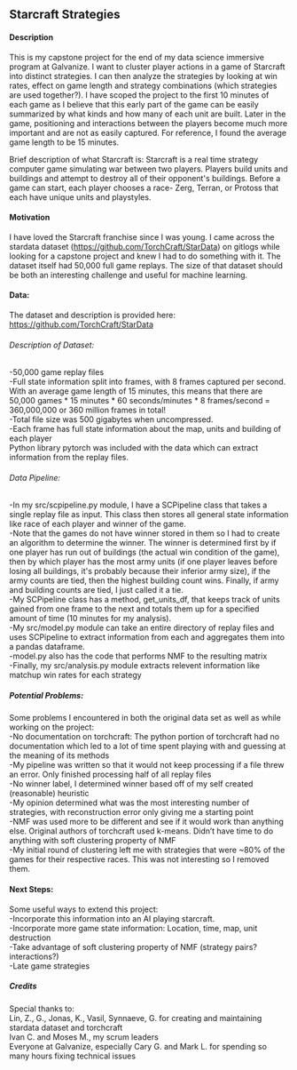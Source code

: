 ## Starcraft Strategies


#### Description

This is my capstone project for the end of my data science immersive program at Galvanize. I want to cluster player actions in a game of Starcraft into distinct strategies. I can then analyze the strategies by looking at win rates, effect on game length and strategy combinations (which strategies are used together?). I have scoped the project to the first 10 minutes of each game as I believe that this early part of the game can be easily summarized by what kinds and how many of each unit are built. Later in the game, positioning and interactions between the players become much more important and are not as easily captured. For reference, I found the average game length to be 15 minutes.

Brief description of what Starcraft is:
Starcraft is a real time strategy computer game simulating war between two players. Players build units and buildings and attempt to destroy all of their opponent's buildings. Before a game can start, each player chooses a race- Zerg, Terran, or Protoss that each have unique units and playstyles.


#### Motivation
I have loved the Starcraft franchise since I was young. I came across the stardata dataset (https://github.com/TorchCraft/StarData) on gitlogs while looking for a capstone project and knew I had to do something with it. The dataset itself had 50,000 full game replays. The size of that dataset should be both an interesting challenge and useful for machine learning.

#### Data:
The dataset and description is provided here:
https://github.com/TorchCraft/StarData

###### Description of Dataset:
-50,000 game replay files  
-Full state information split into frames, with 8 frames captured per second. With an average game length of 15 minutes, this means that there are 50,000 games * 15 minutes * 60 seconds/minutes * 8 frames/second = 360,000,000 or 360 million frames in total!  
-Total file size was 500 gigabytes when uncompressed.  
-Each frame has full state information about the map, units and building of each player  
Python library pytorch was included with the data which can extract information from the replay files.  

###### Data Pipeline:
-In my src/scpipeline.py module, I have a SCPipeline class that takes a single replay file as input. This class then stores all general state information like race of each player and winner of the game.  
-Note that the games do not have winner stored in them so I had to create an algorithm to determine the winner. The winner is determined first by if one player has run out of buildings (the actual win condition of the game), then by which player has the most army units (if one player leaves before losing all buildings, it's probably because their inferior army size), if the army counts are tied, then the highest building count wins. Finally, if army and building counts are tied, I just called it a tie.  
-My SCPipeline class has a method, get_units_df, that keeps track of units gained from one frame to the next and totals them up for a specified amount of time (10 minutes for my analysis).  
-My src/model.py module can take an entire directory of replay files and uses SCPipeline to extract information from each and aggregates them into a pandas dataframe.  
-model.py also has the code that performs NMF to the resulting matrix  
-Finally, my src/analysis.py module extracts relevent information like matchup win rates for each strategy  

##### Potential Problems:
Some problems I encountered in both the original data set as well as while working on the project:  
-No documentation on torchcraft: The python portion of torchcraft had no documentation which led to a lot of time spent playing with and guessing at the meaning of its methods  
-My pipeline was written so that it would not keep processing if a file threw an error. Only finished processing half of all replay files  
-No winner label, I determined winner based off of my self created (reasonable) heuristic  
-My opinion determined what was the most interesting number of strategies, with reconstruction error only giving me a starting point  
-NMF was used more to be different and see if it would work than anything else. Original authors of torchcraft used k-means. Didn’t have time to do anything with soft clustering property of NMF  
-My initial round of clustering left me with strategies that were ~80% of the games for their respective races. This was not interesting so I removed them.  

#### Next Steps:
Some useful ways to extend this project:  
-Incorporate this information into an AI playing starcraft.  
-Incorporate more game state information: Location, time, map, unit destruction  
-Take advantage of soft clustering property of NMF (strategy pairs? interactions?)  
-Late game strategies  

##### Credits
Special thanks to:  
Lin, Z., G., Jonas, K., Vasil, Synnaeve, G. for creating and maintaining stardata dataset and torchcraft  
Ivan C. and Moses M., my scrum leaders  
Everyone at Galvanize, especially Cary G. and Mark L. for spending so many hours fixing technical issues  
